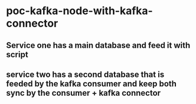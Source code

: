 # poc-kafka-node-with-kafka-connector
## Service one has a main database and feed it with script
## service two has a second database that is feeded by the kafka consumer and keep both sync by the consumer + kafka connector
